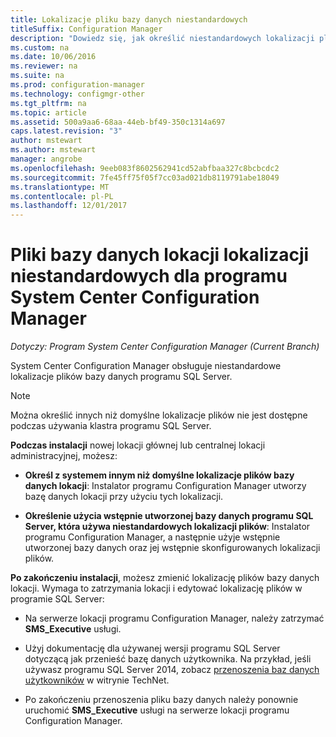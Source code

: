```yaml
---
title: Lokalizacje pliku bazy danych niestandardowych
titleSuffix: Configuration Manager
description: "Dowiedz się, jak określić niestandardowych lokalizacji plików bazy danych programu SQL Server."
ms.custom: na
ms.date: 10/06/2016
ms.reviewer: na
ms.suite: na
ms.prod: configuration-manager
ms.technology: configmgr-other
ms.tgt_pltfrm: na
ms.topic: article
ms.assetid: 500a9aa6-68aa-44eb-bf49-350c1314a697
caps.latest.revision: "3"
author: mstewart
ms.author: mstewart
manager: angrobe
ms.openlocfilehash: 9eeb083f8602562941cd52abfbaa327c8bcbcdc2
ms.sourcegitcommit: 7fe45ff75f05f7cc03ad021db8119791abe18049
ms.translationtype: MT
ms.contentlocale: pl-PL
ms.lasthandoff: 12/01/2017
---
```

# <a name="custom-locations-for-system-center-configuration-manager-site-database-files"></a>Pliki bazy danych lokacji lokalizacji niestandardowych dla programu System Center Configuration Manager

*Dotyczy: Program System Center Configuration Manager (Current Branch)*

 System Center Configuration Manager obsługuje niestandardowe lokalizacje plików bazy danych programu SQL Server.  

> [!NOTE]  
>  Można określić innych niż domyślne lokalizacje plików nie jest dostępne podczas używania klastra programu SQL Server.  

 **Podczas instalacji** nowej lokacji głównej lub centralnej lokacji administracyjnej, możesz:  

-   **Określ z systemem innym niż domyślne lokalizacje plików bazy danych lokacji**: Instalator programu Configuration Manager utworzy bazę danych lokacji przy użyciu tych lokalizacji.  

-   **Określenie użycia wstępnie utworzonej bazy danych programu SQL Server, która używa niestandardowych lokalizacji plików**:  Instalator programu Configuration Manager, a następnie użyje wstępnie utworzonej bazy danych oraz jej wstępnie skonfigurowanych lokalizacji plików.  

**Po zakończeniu instalacji**, możesz zmienić lokalizację plików bazy danych lokacji. Wymaga to zatrzymania lokacji i edytować lokalizację plików w programie SQL Server:  

-   Na serwerze lokacji programu Configuration Manager, należy zatrzymać **SMS_Executive** usługi.  

-   Użyj dokumentację dla używanej wersji programu SQL Server dotyczącą jak przenieść bazę danych użytkownika. Na przykład, jeśli używasz programu SQL Server 2014, zobacz [przenoszenia baz danych użytkowników](https://technet.microsoft.com/library/ms345483\(v=sql.120\).aspx) w witrynie TechNet.  

-   Po zakończeniu przenoszenia pliku bazy danych należy ponownie uruchomić **SMS_Executive** usługi na serwerze lokacji programu Configuration Manager.  

